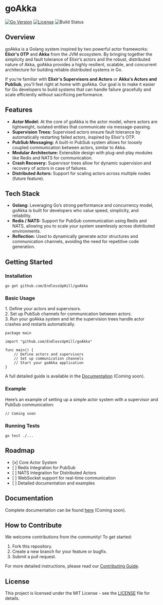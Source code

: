 # goAkka

[![Go Version](https://img.shields.io/badge/go-v1.22.5-blue)](https://golang.org) [![License](https://img.shields.io/github/license/EndlessUpHill/goAkka)](LICENSE) ![Build Status](https://github.com/EndlessUpHill/goAkka/actions/workflows/run-tests.yml/badge.svg)


## Overview

goAkka is a Golang system inspired by two powerful actor frameworks: **Elixir's OTP** and **Akka** from the JVM ecosystem. By bringing together the simplicity and fault tolerance of Elixir’s actors and the robust, distributed nature of Akka, goAkka provides a highly resilient, scalable, and concurrent architecture for building reliable distributed systems in Go.

If you’re familiar with **Elixir's Supervisors and Actors** or **Akka's Actors and PubSub**, you'll feel right at home with goAkka. Our goal is to make it easier for Go developers to build systems that can handle failure gracefully and scale efficiently without sacrificing performance.

## Features

*   **Actor Model:** At the core of goAkka is the actor model, where actors are lightweight, isolated entities that communicate via message-passing.
*   **Supervision Trees:** Supervised actors ensure fault tolerance by automatically restarting failed actors, inspired by Elixir's OTP.
*   **PubSub Messaging:** A built-in PubSub system allows for loosely coupled communication between actors, similar to Akka.
*   **Modular Architecture:** Extensible design with plug-and-play modules like Redis and NATS for communication.
*   **Crash Recovery:** Supervisor trees allow for dynamic supervision and recovery of actors in case of failures.
*   **Distributed Actors:** Support for scaling actors across multiple nodes (future feature).

## Tech Stack

*   **Golang:** Leveraging Go’s strong performance and concurrency model, goAkka is built for developers who value speed, simplicity, and reliability.
*   **Redis / NATS:** Support for PubSub communication using Redis and NATS, allowing you to scale your system seamlessly across distributed environments.
*   **Reflection:** Used to dynamically generate actor structures and communication channels, avoiding the need for repetitive code generation.

## Getting Started

### Installation

```
go get github.com/EndlessUpHill/goAkka
```

### Basic Usage

1\. Define your actors and supervisors.  
2\. Set up PubSub channels for communication between actors.  
3\. Run your goAkka system and let the supervision trees handle actor crashes and restarts automatically.

```
package main

import "github.com/EndlessUpHill/goAkka"

func main() {
    // Define actors and supervisors
    // Set up communication channels
    // Start your goAkka application
}
```

A full detailed guide is available in the [Documentation](#) (Coming soon).

### Example

Here’s an example of setting up a simple actor system with a supervisor and PubSub communication:

```
// Coming soon
```

### Running Tests

```
go test ./...
```

## Roadmap

*   \[x\] Core Actor System
*   \[ \] Redis Integration for PubSub
*   \[ \] NATS Integration for Distributed Actors
*   \[ \] WebSocket support for real-time communication
*   \[ \] Detailed documentation and examples

## Documentation

Complete documentation can be found [here](#) (Coming soon).

## How to Contribute

We welcome contributions from the community! To get started:

1.  Fork this repository.
2.  Create a new branch for your feature or bugfix.
3.  Submit a pull request.

For more detailed instructions, please read our [Contributing Guide](CONTRIBUTING.md).

## License

This project is licensed under the MIT License - see the [LICENSE](LICENSE) file for details.